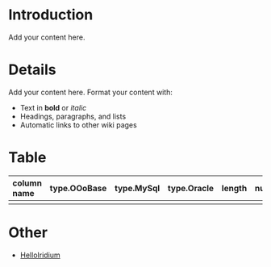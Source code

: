 # Introduction #

Add your content here.


# Details #

Add your content here.  Format your content with:
  * Text in **bold** or _italic_
  * Headings, paragraphs, and lists
  * Automatic links to other wiki pages

# Table #
| **column name** | **type**.OOoBase | **type**.MySql | **type**.Oracle | **length** | **nullable** | **default** | **PK/FK** | **memo** |
|:----------------|:-----------------|:---------------|:----------------|:-----------|:-------------|:------------|:----------|:---------|
|                 |                  |                |                 |            |              |             |           |          |

# Other #
  * [HelloIridium](HelloIridium.md)
